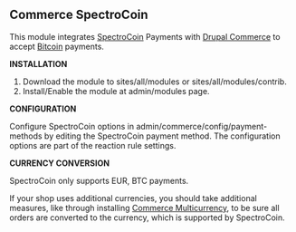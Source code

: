 Commerce SpectroCoin
---------------

This module integrates [SpectroCoin](https://spectrocoin.com/) Payments with [Drupal Commerce](https://drupal.org/project/commerce) to accept [Bitcoin](https://bitcoin.org) payments.

**INSTALLATION**

1. Download the module to sites/all/modules or sites/all/modules/contrib.
2. Install/Enable the module at admin/modules page.

**CONFIGURATION**

Configure SpectroCoin options in admin/commerce/config/payment-methods
by editing the SpectroCoin payment method. The configuration
options are part of the reaction rule settings.

**CURRENCY CONVERSION**

SpectroCoin only supports EUR, BTC payments.

If your shop uses additional currencies, you should take additional measures,
like through installing [Commerce Multicurrency](https://www.drupal.org/project/commerce_multicurrency), to be sure all orders are
converted to the currency, which is supported by SpectroCoin.
